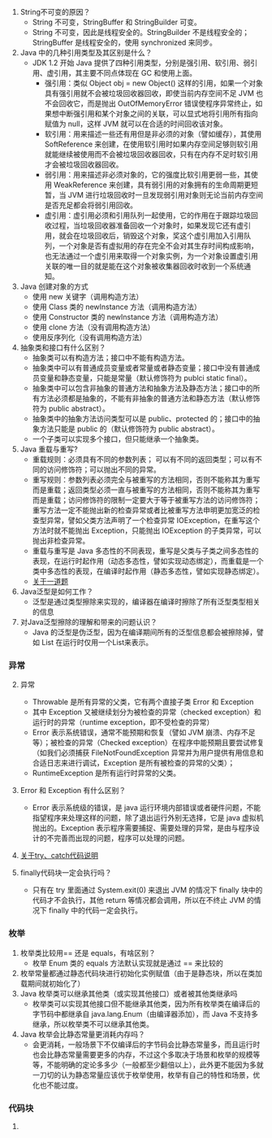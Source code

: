 1. String不可变的原因？
    * String 不可变，StringBuffer 和 StringBuilder 可变。
    * String 不可变，因此是线程安全的。StringBuilder 不是线程安全的；StringBuffer 是线程安全的，使用 synchronized 来同步。
2. Java 中的几种引用类型及其区别是什么？
    * JDK 1.2 开始 Java 提供了四种引用类型，分别是强引用、软引用、弱引用、虚引用，其主要不同点体现在 GC 和使用上面。
        * 强引用：类似 Object obj = new Object() 这样的引用，如果一个对象具有强引用就不会被垃圾回收器回收，即使当前内存空间不足 JVM 也不会回收它，而是抛出 OutOfMemoryError 错误使程序异常终止，如果想中断强引用和某个对象之间的关联，可以显式地将引用所有指向赋值为 null，这样 JVM 就可以在合适的时间回收该对象。
        * 软引用：用来描述一些还有用但是非必须的对象（譬如缓存），其使用 SoftReference 来创建，在使用软引用时如果内存空间足够则软引用就能继续被使用而不会被垃圾回收器回收，只有在内存不足时软引用才会被垃圾回收器回收。
        * 弱引用：用来描述非必须对象的，它的强度比软引用更弱一些，其使用 WeakReference 来创建，具有弱引用的对象拥有的生命周期更短暂，当 JVM 进行垃圾回收时一旦发现弱引用对象则无论当前内存空间是否充足都会将弱引用回收。
        * 虚引用：虚引用必须和引用队列一起使用，它的作用在于跟踪垃圾回收过程，当垃圾回收器准备回收一个对象时，如果发现它还有虚引用，就会在垃圾回收后，销毁这个对象，奖这个虚引用加入引用队列，一个对象是否有虚拟用的存在完全不会对其生存时间构成影响，也无法通过一个虚引用来取得一个对象实例，为一个对象设置虚引用关联的唯一目的就是能在这个对象被收集器回收时收到一个系统通知。
3. Java 创建对象的方式
    * 使用 new 关键字（调用构造方法）
    * 使用 Class 类的 newInstance 方法（调用构造方法）
    * 使用 Constructor 类的 newInstance 方法（调用构造方法）
    * 使用 clone 方法（没有调用构造方法）
    * 使用反序列化（没有调用构造方法）
4. 抽象类和接口有什么区别？
    * 抽象类可以有构造方法；接口中不能有构造方法。
    * 抽象类中可以有普通成员变量或者常量或者静态变量；接口中没有普通成员变量和静态变量，只能是常量（默认修饰符为 publci static final）。
    * 抽象类中可以包含非抽象的普通方法和抽象方法及静态方法；接口中的所有方法必须都是抽象的，不能有非抽象的普通方法和静态方法（默认修饰符为 public abstract）。
    * 抽象类中的抽象方法访问类型可以是 public、protected 的；接口中的抽象方法只能是 public 的（默认修饰符为 public abstract）。
    * 一个子类可以实现多个接口，但只能继承一个抽象类。 
5. Java 重载与重写?
    * 重载规则：必须具有不同的参数列表； 可以有不同的返回类型；可以有不同的访问修饰符；可以抛出不同的异常。
    * 重写规则：参数列表必须完全与被重写的方法相同，否则不能称其为重写而是重载；返回类型必须一直与被重写的方法相同，否则不能称其为重写而是重载；访问修饰符的限制一定要大于等于被重写方法的访问修饰符；重写方法一定不能抛出新的检查异常或者比被重写方法申明更加宽泛的检查型异常，譬如父类方法声明了一个检查异常 IOException，在重写这个方法时就不能抛出 Exception，只能抛出 IOException 的子类异常，可以抛出非检查异常。
    * 重载与重写是 Java 多态性的不同表现，重写是父类与子类之间多态性的表现，在运行时起作用（动态多态性，譬如实现动态绑定），而重载是一个类中多态性的表现，在编译时起作用（静态多态性，譬如实现静态绑定）。
    * [关于一道题]()
6. Java泛型是如何工作？
    * 泛型是通过类型擦除来实现的，编译器在编译时擦除了所有泛型类型相关的信息
7. 对Java泛型擦除的理解和带来的问题认识？
    * Java 的泛型是伪泛型，因为在编译期间所有的泛型信息都会被擦除掉，譬如 List<Integer> 在运行时仅用一个List来表示。
### 异常
2. 异常
    * Throwable 是所有异常的父类，它有两个直接子类 Error 和 Exception
    * 其中 Exception 又被继续划分为被检查的异常（checked exception）和运行时的异常（runtime exception，即不受检查的异常）
    * Error 表示系统错误，通常不能预期和恢复（譬如 JVM 崩溃、内存不足等）；被检查的异常（Checked exception）在程序中能预期且要尝试修复（如我们必须捕获 FileNotFoundException 异常并为用户提供有用信息和合适日志来进行调试，Exception 是所有被检查的异常的父类）；
    * RuntimeException 是所有运行时异常的父类。
3.  Error 和 Exception 有什么区别？
    * Error 表示系统级的错误，是 java 运行环境内部错误或者硬件问题，不能指望程序来处理这样的问题，除了退出运行外别无选择，它是 java 虚拟机抛出的。Exception 表示程序需要捕捉、需要处理的异常，是由与程序设计的不完善而出现的问题，程序可以处理的问题。
4. [关于try、catch代码说明](https://github.com/yzrds/note/blob/63eae1bb65516dd29d8893f74d0b918cf656170b/src/com/note/base/ExceptionTest.java)

5. finally代码块一定会执行吗？
    * 只有在 try 里面通过 System.exit(0) 来退出 JVM 的情况下 finally 块中的代码才不会执行，其他 return 等情况都会调用，所以在不终止 JVM 的情况下 finally 中的代码一定会执行。

### 枚举
1. 枚举类比较用== 还是 equals，有啥区别？
    * 枚举 Enum 类的 equals 方法默认实现就是通过 == 来比较的
2. 枚举常量都通过静态代码块进行初始化实例赋值（由于是静态块，所以在类加载期间就初始化了）
3. Java 枚举类可以继承其他类（或实现其他接口）或者被其他类继承吗
    * 枚举类可以实现其他接口但不能继承其他类，因为所有枚举类在编译后的字节码中都继承自 java.lang.Enum（由编译器添加），而 Java 不支持多继承，所以枚举类不可以继承其他类。
4. Java 枚举会比静态常量更消耗内存吗？
    * 会更消耗，一般场景下不仅编译后的字节码会比静态常量多，而且运行时也会比静态常量需要更多的内存，不过这个多取决于场景和枚举的规模等等，不能明确的定论多多少（一般都至少翻倍以上），此外更不能因为多就一刀切的认为静态常量应该优于枚举使用，枚举有自己的特性和场景，优化也不能过度。
### 代码块
1. 